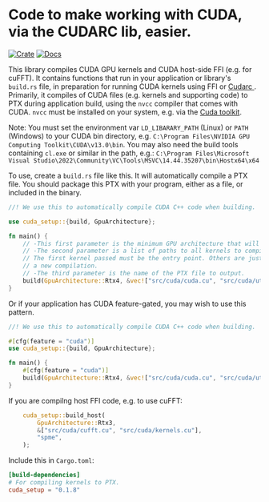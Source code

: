 # Code to make working with CUDA, via the CUDARC lib, easier.

[![Crate](https://img.shields.io/crates/v/cuda_setup.svg)](https://crates.io/crates/lin_alg)
[![Docs](https://docs.rs/cuda_setup/badge.svg)](https://docs.rs/cuda_setup)


This library compiles CUDA GPU kernels and CUDA host-side FFI (e.g. for cuFFT). It contains functions that run
in your application or library's `build.rs` file, in preparation for running CUDA kernels using FFI or [Cudarc ](https://github.com/coreylowman/cudarc).
Primarily, it compiles of CUDA files (e.g. kernels and supporting code) to PTX during application build, 
using the `nvcc` compiler that comes with CUDA. `nvcc` must be installed on your system, e.g. via the [Cuda toolkit](https://developer.nvidia.com/cuda-toolkit).

Note: You must set the environment var `LD_LIBARARY_PATH` (Linux) or `PATH` (Windows) to your CUDA bin
directory, e.g. `C:\Program Files\NVIDIA GPU Computing Toolkit\CUDA\v13.0\bin`. You may also need the build tools
containing `cl.exe` or similar in the path, e.g.: `C:\Program Files\Microsoft Visual Studio\2022\Community\VC\Tools\MSVC\14.44.35207\bin\Hostx64\x64`

To use, create a `build.rs` file like this. It will automatically compile a PTX file. You should 
package this PTX with your program, either as a file, or included in the binary.

```rust
//! We use this to automatically compile CUDA C++ code when building.

use cuda_setup::{build, GpuArchitecture};

fn main() {
    // -This first parameter is the minimum GPU architecture that will be compatible.
    // -The second parameter is a list of paths to all kernels to compile.
    // The first kernel passed must be the entry point. Others are just to watch for changes to trigger
    // a new compilation.
    // -The third parameter is the name of the PTX file to output.
    build(GpuArchitecture::Rtx4, &vec!["src/cuda/cuda.cu", "src/cuda/util.cu"], "my_program");
}
```

Or if your application has CUDA feature-gated, you may wish to use this pattern.
```rust
//! We use this to automatically compile CUDA C++ code when building.

#[cfg(feature = "cuda")]
use cuda_setup::{build, GpuArchitecture};

fn main() {
    #[cfg(feature = "cuda")]
    build(GpuArchitecture::Rtx4, &vec!["src/cuda/cuda.cu", "src/cuda/util.cu"]);
}
```

If you are compilng host FFI code, e.g. to use cuFFT:
```rust
    cuda_setup::build_host(
        GpuArchitecture::Rtx3,
        &["src/cuda/cufft.cu", "src/cuda/kernels.cu"],
        "spme",
    );
```


Include this in `Cargo.toml`:
```toml
[build-dependencies]
# For compiling kernels to PTX.
cuda_setup = "0.1.8"
```